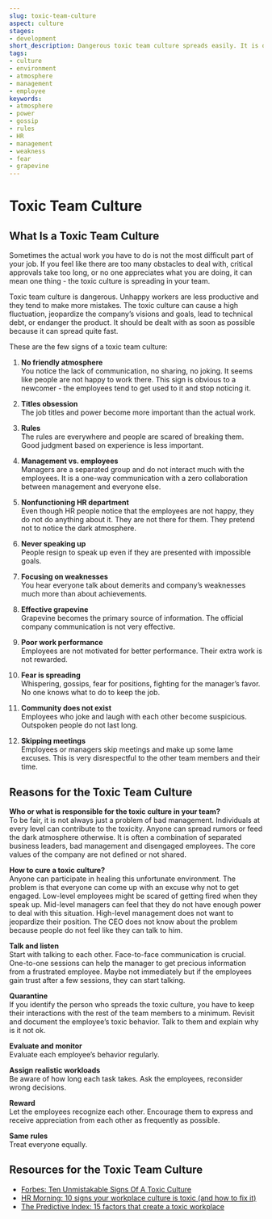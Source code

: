 ```yaml
---
slug: toxic-team-culture
aspect: culture
stages: 
- development
short_description: Dangerous toxic team culture spreads easily. It is often started by a combination of bad management and disinvolved employees. It is crucial to deal with it as soon as possible.
tags:
- culture
- environment
- atmosphere
- management
- employee
keywords:
- atmosphere
- power
- gossip
- rules
- HR
- management
- weakness
- fear
- grapevine
---
```


# Toxic Team Culture

## What Is a Toxic Team Culture

Sometimes the actual work you have to do is not the most difficult part of your job. If you feel like there are too many obstacles to deal with, critical approvals take too long, or no one appreciates what you are doing, it can mean one thing - the toxic culture is spreading in your team.

Toxic team culture is dangerous. Unhappy workers are less productive and they tend to make more mistakes. The toxic culture can cause a high fluctuation, jeopardize the company’s visions and goals, lead to technical debt, or endanger the product. It should be dealt with as soon as possible because it can spread quite fast.

These are the few signs of a toxic team culture:

1. **No friendly atmosphere**  
	You notice the lack of communication, no sharing, no joking. It seems like people are not happy to work there. This sign is obvious to a newcomer - the employees tend to get used to it and stop noticing it.

2. **Titles obsession**  
	The job titles and power become more important than the actual work.

3. **Rules**  
	The rules are everywhere and people are scared of breaking them. Good judgment based on experience is less important.

4. **Management vs. employees**  
	Managers are a separated group and do not interact much with the employees. It is a one-way communication with a zero collaboration between management and everyone else.

5. **Nonfunctioning HR department**  
	Even though HR people notice that the employees are not happy, they do not do anything about it. They are not there for them. They pretend not to notice the dark atmosphere.

6. **Never speaking up**  
People resign to speak up even if they are presented with impossible goals.

7. **Focusing on weaknesses**  
You hear everyone talk about demerits and company’s weaknesses much more than about achievements.

8. **Effective grapevine**  
Grapevine becomes the primary source of information. The official company communication is not very effective.

9. **Poor work performance**  
 Employees are not motivated for better performance. Their extra work is not rewarded.

10. **Fear is spreading**  
	Whispering, gossips, fear for positions, fighting for the manager’s favor. No one knows what to do to keep the job.

11. **Community does not exist**   
	Employees who joke and laugh with each other become suspicious. Outspoken people do not last long.

12. **Skipping meetings**  
	Employees or managers skip meetings and make up some lame excuses. This is very disrespectful to the other team members and their time.

## Reasons for the Toxic Team Culture

**Who or what is responsible for the toxic culture in your team?**  
	To be fair, it is not always just a problem of bad management. Individuals at every level can contribute to the toxicity. Anyone can spread rumors or feed the dark atmosphere otherwise. It is often a combination of separated business leaders, bad management and disengaged employees. The core values of the company are not defined or not shared.

**How to cure a toxic culture?**  
	Anyone can participate in healing this unfortunate environment. The problem is that everyone can come up with an excuse why not to get engaged. Low-level employees might be scared of getting fired when they speak up. Mid-level managers can feel that they do not have enough power to deal with this situation. High-level management does not want to jeopardize their position. The CEO does not know about the problem because people do not feel like they can talk to him.

**Talk and listen**  
Start with talking to each other. Face-to-face communication is crucial. One-to-one sessions can help the manager to get precious information from a frustrated employee. Maybe not immediately but if the employees gain trust after a few sessions, they can start talking.

**Quarantine**  
If you identify the person who spreads the toxic culture, you have to keep their interactions with the rest of the team members to a minimum. Revisit and document the employee’s toxic behavior. Talk to them and explain why is it not ok.

**Evaluate and monitor**  
	Evaluate each employee’s behavior regularly.

**Assign realistic workloads**  
	Be aware of how long each task takes. Ask the employees, reconsider wrong decisions.

**Reward**  
	Let the employees recognize each other. Encourage them to express and receive appreciation from each other as frequently as possible.

**Same rules**  
	Treat everyone equally.

## Resources for the Toxic Team Culture

- [Forbes: Ten Unmistakable Signs Of A Toxic Culture](https://www.forbes.com/sites/lizryan/2016/10/19/ten-unmistakable-signs-of-a-toxic-culture/#74cc1103115f)
- [HR Morning: 10 signs your workplace culture is toxic (and how to fix it)](https://www.hrmorning.com/news/10-signs-your-workplace-culture-is-toxic-and-how-to-fix-it/)
- [The Predictive Index: 15 factors that create a toxic workplace](https://www.predictiveindex.com/blog/15-factors-that-create-a-toxic-workplace/)
